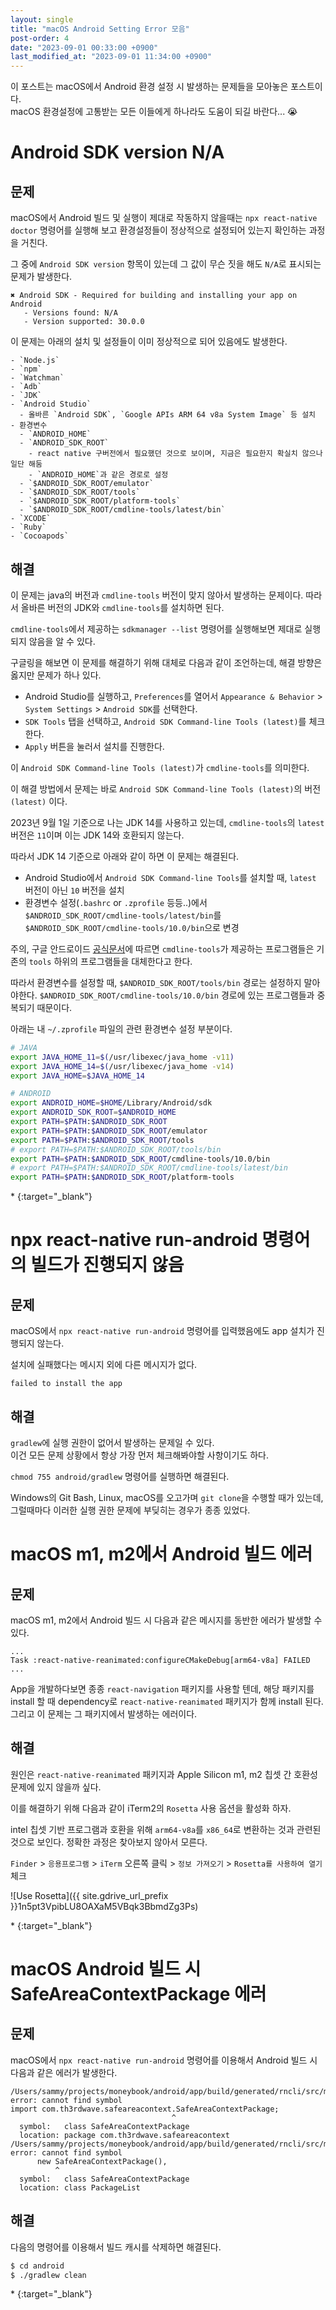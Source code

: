 ```yaml
---
layout: single
title: "macOS Android Setting Error 모음"
post-order: 4
date: "2023-09-01 00:33:00 +0900"
last_modified_at: "2023-09-01 11:34:00 +0900"
---
```


이 포스트는 macOS에서 Android 환경 설정 시 발생하는 문제들을 모아놓은 포스트이다.<br/>
macOS 환경설정에 고통받는 모든 이들에게 하나라도 도움이 되길 바란다... 😭

# Android SDK version N/A

## 문제

macOS에서 Android 빌드 및 실행이 제대로 작동하지 않을때는 `npx react-native doctor` 명령어를 실행해 보고
환경설정들이 정상적으로 설정되어 있는지 확인하는 과정을 거친다.

그 중에 `Android SDK version` 항목이 있는데 그 값이 무슨 짓을 해도 `N/A`로 표시되는 문제가 발생한다.

```
✖ Android SDK - Required for building and installing your app on Android
   - Versions found: N/A
   - Version supported: 30.0.0
```

이 문제는 아래의 설치 및 설정들이 이미 정상적으로 되어 있음에도 발생한다.

```
- `Node.js`
- `npm`
- `Watchman`
- `Adb`
- `JDK`
- `Android Studio`
  - 올바른 `Android SDK`, `Google APIs ARM 64 v8a System Image` 등 설치
- 환경변수
  - `ANDROID_HOME`
  - `ANDROID_SDK_ROOT`
    - react native 구버전에서 필요했던 것으로 보이며, 지금은 필요한지 확실치 않으나 일단 해둠
    - `ANDROID_HOME`과 같은 경로로 설정
  - `$ANDROID_SDK_ROOT/emulator`
  - `$ANDROID_SDK_ROOT/tools`
  - `$ANDROID_SDK_ROOT/platform-tools`
  - `$ANDROID_SDK_ROOT/cmdline-tools/latest/bin`
- `XCODE`
- `Ruby`
- `Cocoapods`
```

## 해결

이 문제는 java의 버전과 `cmdline-tools` 버전이 맞지 않아서 발생하는 문제이다.
따라서 올바른 버전의 JDK와 `cmdline-tools`를 설치하면 된다.

`cmdline-tools`에서 제공하는 `sdkmanager --list` 명령어를 실행해보면 제대로 실행되지 않음을 알 수 있다.

구글링을 해보면 이 문제를 해결하기 위해 대체로 다음과 같이 조언하는데, 해결 방향은 옳지만 문제가 하나 있다.

* Android Studio를 실행하고, `Preferences`를 열어서 `Appearance & Behavior` > `System Settings` > `Android SDK`를 선택한다.
* `SDK Tools` 탭을 선택하고, `Android SDK Command-line Tools (latest)`를 체크한다.
* `Apply` 버튼을 눌러서 설치를 진행한다.

이 `Android SDK Command-line Tools (latest)`가 `cmdline-tools`를 의미한다.

이 해결 방법에서 문제는 바로 `Android SDK Command-line Tools (latest)`의 버전 `(latest)` 이다.

2023년 9월 1일 기준으로 나는 JDK 14를 사용하고 있는데,
`cmdline-tools`의 `latest` 버전은 `11`이며 이는 JDK 14와 호환되지 않는다.

따라서 JDK 14 기준으로 아래와 같이 하면 이 문제는 해결된다.

* Android Studio에서 `Android SDK Command-line Tools`를 설치할 때, `latest` 버전이 아닌 `10` 버전을 설치
* 환경변수 설정(`.bashrc` or `.zprofile` 등등..)에서 `$ANDROID_SDK_ROOT/cmdline-tools/latest/bin`를
  `$ANDROID_SDK_ROOT/cmdline-tools/10.0/bin`으로 변경

주의, 구글 안드로이드 [공식문서](https://developer.android.com/studio/command-line?hl=ko#tools-sdk)에 따르면
`cmdline-tools`가 제공하는 프로그램들은 기존의 `tools` 하위의 프로그램들을 대체한다고 한다.<br/>

따라서 환경변수를 설정할 때, `$ANDROID_SDK_ROOT/tools/bin` 경로는 설정하지 말아야한다.
`$ANDROID_SDK_ROOT/cmdline-tools/10.0/bin` 경로에 있는 프로그램들과 중복되기 때문이다.

아래는 내 `~/.zprofile` 파일의 관련 환경변수 설정 부분이다.

```bash
# JAVA
export JAVA_HOME_11=$(/usr/libexec/java_home -v11)
export JAVA_HOME_14=$(/usr/libexec/java_home -v14)
export JAVA_HOME=$JAVA_HOME_14

# ANDROID
export ANDROID_HOME=$HOME/Library/Android/sdk
export ANDROID_SDK_ROOT=$ANDROID_HOME
export PATH=$PATH:$ANDROID_SDK_ROOT
export PATH=$PATH:$ANDROID_SDK_ROOT/emulator
export PATH=$PATH:$ANDROID_SDK_ROOT/tools
# export PATH=$PATH:$ANDROID_SDK_ROOT/tools/bin
export PATH=$PATH:$ANDROID_SDK_ROOT/cmdline-tools/10.0/bin
# export PATH=$PATH:$ANDROID_SDK_ROOT/cmdline-tools/latest/bin
export PATH=$PATH:$ANDROID_SDK_ROOT/platform-tools

```

<div class="md-reference" markdown="1">
* <https://developer.android.com/studio/command-line?hl=ko#tools-sdk>{:target="_blank"}
</div>

# npx react-native run-android 명령어의 빌드가 진행되지 않음

## 문제

macOS에서 `npx react-native run-android` 명령어를 입력했음에도 app 설치가 진행되지 않는다.

설치에 실패했다는 메시지 외에 다른 메시지가 없다.

```
failed to install the app
```

## 해결

`gradlew`에 실행 권한이 없어서 발생하는 문제일 수 있다.<br/>
이건 모든 문제 상황에서 항상 가장 먼저 체크해봐야할 사항이기도 하다.

`chmod 755 android/gradlew` 명령어를 실행하면 해결된다.

Windows의 Git Bash, Linux, macOS를 오고가며 `git clone`을 수행할 때가 있는데,
그럴때마다 이러한 실행 권한 문제에 부딪히는 경우가 종종 있었다.

# macOS m1, m2에서 Android 빌드 에러

## 문제

macOS m1, m2에서 Android 빌드 시 다음과 같은 메시지를 동반한 에러가 발생할 수 있다.

```
...
Task :react-native-reanimated:configureCMakeDebug[arm64-v8a] FAILED
...
```

App을 개발하다보면 종종 `react-navigation` 패키지를 사용할 텐데,
해당 패키지를 install 할 때 dependency로 `react-native-reanimated` 패키지가 함께 install 된다.
그리고 이 문제는 그 패키지에서 발생하는 에러이다.

## 해결

원인은 `react-native-reanimated` 패키지과 Apple Silicon m1, m2 칩셋 간 호환성 문제에 있지 않을까 싶다.

이를 해결하기 위해 다음과 같이 iTerm2의 `Rosetta` 사용 옵션을 활성화 하자.

intel 칩셋 기반 프로그램과 호환을 위해 `arm64-v8a`를 `x86_64`로 변환하는 것과 관련된 것으로 보인다.
정확한 과정은 찾아보지 않아서 모른다.

`Finder` > `응용프로그램` > `iTerm` 오른쪽 클릭 > `정보 가져오기` > `Rosetta를 사용하여 열기` 체크

![Use Rosetta]({{ site.gdrive_url_prefix }}1n5pt3VpibLU8OAXaM5VBqk3BbmdZg3Ps)


<div class="md-reference" markdown="1">
* <https://velog.io/@taese0ng/M1-%EB%A7%A5%EC%97%90%EC%84%9C-React-Native-%EC%84%B8%ED%8C%85%ED%95%98%EA%B8%B0>{:target="_blank"}
</div>

# macOS Android 빌드 시 SafeAreaContextPackage 에러

## 문제

macOS에서 `npx react-native run-android` 명령어를 이용해서 Android 빌드 시 다음과 같은 에러가 발생한다.

```
/Users/sammy/projects/moneybook/android/app/build/generated/rncli/src/main/java/com/facebook/react/PackageList.java:21: error: cannot find symbol
import com.th3rdwave.safeareacontext.SafeAreaContextPackage;
                                    ^
  symbol:   class SafeAreaContextPackage
  location: package com.th3rdwave.safeareacontext
/Users/sammy/projects/moneybook/android/app/build/generated/rncli/src/main/java/com/facebook/react/PackageList.java:72: error: cannot find symbol
      new SafeAreaContextPackage(),
          ^
  symbol:   class SafeAreaContextPackage
  location: class PackageList
```

## 해결

다음의 명령어를 이용해서 빌드 캐시를 삭제하면 해결된다.

```bash
$ cd android
$ ./gradlew clean
```

<div class="md-reference" markdown="1">
* <https://github.com/th3rdwave/react-native-safe-area-context/issues/419>{:target="_blank"}
</div>
